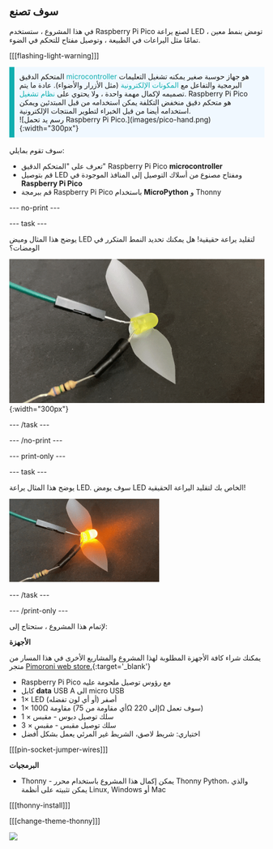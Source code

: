 ## سوف تصنع

في هذا المشروع ، ستستخدم Raspberry Pi Pico لصنع يراعة LED تومض بنمط معين ، تمامًا مثل اليراعات في الطبيعة ، وتوصيل مفتاح للتحكم في الضوء.

[[[flashing-light-warning]]]

<div style='border-left: solid; border-width:10px; border-color: #0faeb0; background-color: aliceblue; padding: 10px;display: flex; flex-wrap: wrap'>
<div style="flex-basis: 200px; flex-grow: 1; margin-right: 15px;">
المتحكم الدقيق <span style="color: #0faeb0">microcontroller</span> هو جهاز حوسبة صغير يمكنه تشغيل التعليمات البرمجية والتفاعل مع <span style="color: #0faeb0">المكونات الإلكترونية</span> (مثل الأزرار والأضواء). عادة ما يتم تصميمه لإكمال مهمة واحدة ، ولا يحتوي على <span style="color: #0faeb0">نظام تشغيل</span>. 
Raspberry Pi Pico هو متحكم دقيق منخفض التكلفة يمكن استخدامه من قبل المبتدئين ويمكن استخدامه أيضا من قبل الخبراء لتطوير المنتجات الإلكترونية.
</div>
<div>
![رسم يد تحمل Raspberry Pi Pico.](images/pico-hand.png){:width="300px"}
</div>
</div>

<br/>
سوف تقوم بمايلي:

+ تعرف على "المتحكم الدقيق" Raspberry Pi Pico **microcontroller**
+ قم بتوصيل LED ومفتاح مصنوع من أسلاك التوصيل إلى المنافذ الموجودة في **Raspberry Pi Pico**
+ قم ببرمجة Raspberry Pi Pico باستخدام **MicroPython** و Thonny

--- no-print ---

--- task ---

يوضح هذا المثال وميض LED لتقليد يراعة حقيقية! هل يمكنك تحديد النمط المتكرر في الومضات؟

![رسم متحرك ل LED يراعة يومض "يشتعل وينطفئ"](images/firefly-blink.gif){:width="300px"}

--- /task ---

--- /no-print ---

--- print-only ---

--- task ---

يوضح هذا المثال يراعة LED. سوف يومض LED الخاص بك لتقليد اليراعة الحقيقية!

![مصباح LED مع شريط لاصق ملتصق به لتشكيل أجنحة. يوجد سلكان موصلان متصلان بمصباح LED ، أحدهما مزود بمقاومة مثبتة في مكانها بواسطة شريط كهربائي.](images/showcase_static.png)

--- /task ---

--- /print-only ---

لإتمام هذا المشروع ، ستحتاج إلى:

**الأجهزة**

يمكنك شراء كافة الأجهزة المطلوبة لهذا المشروع والمشاريع الأخرى في هذا المسار من متجر [Pimoroni web store.](https://shop.pimoroni.com/products/pico-intro-kit?variant=39893512945747){:target='_blank'}

+ Raspberry Pi Pico مع رؤوس توصيل ملحومة عليه
+ كابل **data** USB A الى micro USB
+ 1× LED أصفر (أو أي لون تفضله)
+ 1× 100Ω مقاومة (أي مقاومة من 75Ω إلى 220Ω سوف تعمل)
+ 1 × سلك توصيل دبوس - مقبس
+ 3 × سلك توصيل مقبس - مقبس
+ اختياري: شريط لاصق، الشريط غير المرئي يعمل بشكل أفضل

[[[pin-socket-jumper-wires]]]

**البرمجيات**

+ Thonny - يمكن إكمال هذا المشروع باستخدام محرر Thonny Python، والذي يمكن تثبيته على أنظمة Linux, Windows أو Mac

[[[thonny-install]]]

[[[change-theme-thonny]]]

![](http://code.org/api/hour/begin_rp_ledfirefly.png)
